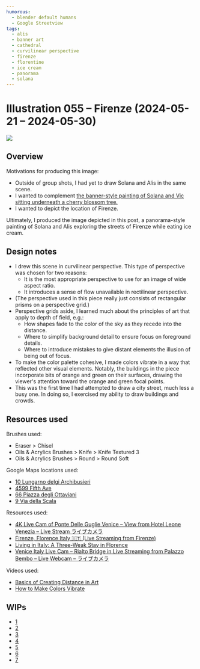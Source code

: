 ```yaml
---
humorous:
  - blender default humans
  - Google Streetview
tags:
  - alis
  - banner art
  - cathedral
  - curvilinear perspective
  - firenze
  - florentine
  - ice cream
  - panorama
  - solana
---
```


# Illustration 055 – Firenze (2024-05-21 – 2024-05-30)

<img src="assets/2024-05-21_image-164.png">

## Overview

Motivations for producing this image:

- Outside of group shots, I had yet to draw Solana and Alis in the same scene.
- I wanted to complement [the banner-style painting of Solana and Vic sitting underneath a cherry blossom tree.](2024-05-06_illustration-054_cherry-blossoms.md)
- I wanted to depict the location of Firenze.

Ultimately, I produced the image depicted in this post, a panorama-style painting of Solana and Alis exploring the streets of Firenze while eating ice cream.

## Design notes

- I drew this scene in curvilinear perspective. This type of perspective was chosen for two reasons:
  - It is the most appropriate perspective to use for an image of wide aspect ratio.
  - It introduces a sense of flow unavailable in rectilinear perspective.
- (The perspective used in this piece really just consists of rectangular prisms on a perspective grid.)
- Perspective grids aside, I learned much about the principles of art that apply to depth of field, e.g.:
  - How shapes fade to the color of the sky as they recede into the distance.
  - Where to simplify background detail to ensure focus on foreground details.
  - Where to introduce mistakes to give distant elements the illusion of being out of focus.
- To make the color palette cohesive, I made colors vibrate in a way that reflected other visual elements. Notably, the buildings in the piece incorporate bits of orange and green on their surfaces, drawing the viewer's attention toward the orange and green focal points.
- This was the first time I had attempted to draw a city street, much less a busy one. In doing so, I exercised my ability to draw buildings and crowds.

## Resources used

Brushes used:

- Eraser > Chisel
- Oils & Acrylics Brushes > Knife > Knife Textured 3
- Oils & Acrylics Brushes > Round > Round Soft

Google Maps locations used:

- [10 Lungarno delgi Archibusieri](https://www.google.com/maps/@43.7681966,11.2542392,3a,75y,210.67h,93.06t/data=!3m7!1e1!3m5!1szV4Y6BWwuQV2oFIChRBhmA!2e0!6shttps:%2F%2Fstreetviewpixels-pa.googleapis.com%2Fv1%2Fthumbnail%3Fpanoid%3DzV4Y6BWwuQV2oFIChRBhmA%26cb_client%3Dmaps_sv.share%26w%3D900%26h%3D600%26yaw%3D210.67%26pitch%3D-3.0600000000000023%26thumbfov%3D90!7i16384!8i8192)
- [4599 Fifth Ave](https://www.google.com/maps/@40.4468379,-79.9498352,3a,75y,355.22h,106.46t/data=!3m7!1e1!3m5!1s2p9zUFN1cljxzFRi6rJZiQ!2e0!6shttps:%2F%2Fstreetviewpixels-pa.googleapis.com%2Fv1%2Fthumbnail%3Fpanoid%3D2p9zUFN1cljxzFRi6rJZiQ%26cb_client%3Dmaps_sv.share%26w%3D900%26h%3D600%26yaw%3D355.21587384474486%26pitch%3D-16.456968429615642%26thumbfov%3D90!7i16384!8i8192)
- [66 Piazza degli Ottaviani](https://www.google.com/maps/@43.7722575,11.2493939,3a,75y,134.23h,91.85t/data=!3m7!1e1!3m5!1sRdK_6JG0F6Ow8J__PfCXYQ!2e0!6shttps:%2F%2Fstreetviewpixels-pa.googleapis.com%2Fv1%2Fthumbnail%3Fpanoid%3DRdK_6JG0F6Ow8J__PfCXYQ%26cb_client%3Dmaps_sv.share%26w%3D900%26h%3D600%26yaw%3D134.22665541131315%26pitch%3D-1.848612456828505%26thumbfov%3D90!7i16384!8i8192)
- [9 Via della Scala](https://www.google.com/maps/@43.7730885,11.2490962,3a,79.5y,298.67h,73.37t/data=!3m7!1e1!3m5!1s3oqDVXA3yJi_EV408QSnNA!2e0!6shttps:%2F%2Fstreetviewpixels-pa.googleapis.com%2Fv1%2Fthumbnail%3Fpanoid%3D3oqDVXA3yJi_EV408QSnNA%26cb_client%3Dmaps_sv.share%26w%3D900%26h%3D600%26yaw%3D298.66865784964455%26pitch%3D16.628705793857137%26thumbfov%3D90!7i16384!8i8192)

Resources used:

- [4K Live Cam of Ponte Delle Guglie Venice – View from Hotel Leone Venezia – Live Stream ライブカメラ](https://www.youtube.com/watch?v=HpZAez2oYsA)
- [Firenze, Florence Italy 🇮🇹 (Live Streaming from Firenze)](https://www.youtube.com/watch?v=4vkTuO1qU5E)
- [Living in Italy: A Three-Weak Stay in Florence](https://www.smithsonianjourneys.org/tours/florence-stay/details/)
- [Venice Italy Live Cam – Rialto Bridge in Live Streaming from Palazzo Bembo – Live Webcam – ライブカメラ](https://www.youtube.com/watch?v=K_Vg94nBiaY)

Videos used:

- [Basics of Creating Distance in Art](https://youtube.com/watch?v=izuJ5H-z7Is)
- [How to Make Colors Vibrate](https://youtube.com/watch?v=FtQA9_vtREU)

## WIPs

- [1](https://cdn.discordapp.com/attachments/261586968230494219/1242687664289873992/image.png)
- [2](https://cdn.discordapp.com/attachments/261586968230494219/1243055400455241758/image.png)
- [3](https://cdn.discordapp.com/attachments/261586968230494219/1243396917669396541/image.png)
- [4](https://cdn.discordapp.com/attachments/261586968230494219/1244497761483882577/image.png)
- [5](https://cdn.discordapp.com/attachments/261586968230494219/1244775267311030434/image.png)
- [6](https://cdn.discordapp.com/attachments/261586968230494219/1245184863733153935/image.png)
- [7](https://cdn.discordapp.com/attachments/1020875112045613217/1245885781512294481/tmp4.png)
